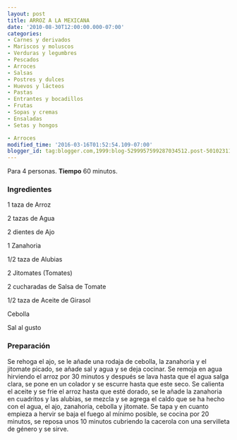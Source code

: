 ```yaml
---
layout: post
title: ARROZ A LA MEXICANA
date: '2010-08-30T12:00:00.000-07:00'
categories:
- Carnes y derivados
- Mariscos y moluscos
- Verduras y legumbres
- Pescados
- Arroces
- Salsas
- Postres y dulces
- Huevos y lácteos
- Pastas
- Entrantes y bocadillos
- Frutas
- Sopas y cremas
- Ensaladas
- Setas y hongos

- Arroces
modified_time: '2016-03-16T01:52:54.109-07:00'
blogger_id: tag:blogger.com,1999:blog-5299957599287034512.post-5010231189755122293
---
```


Para 4 personas.
<b>Tiempo</b> 60 minutos.

<h3>Ingredientes</h3>

1 taza de Arroz

2 tazas de Agua

2 dientes de Ajo

1 Zanahoria

1/2 taza de Alubias

2 Jitomates (Tomates)

2 cucharadas de Salsa de Tomate

1/2 taza de Aceite de Girasol

Cebolla

Sal al gusto

<h3>Preparación</h3>

Se rehoga el ajo, se le añade una rodaja de cebolla, la zanahoria y el jitomate picado, se añade sal y agua y se deja cocinar. Se remoja en agua hirviendo el arroz por 30 minutos y después se lava hasta que el agua salga clara, se pone en un colador y se escurre hasta que este seco. Se calienta el aceite y se frie el arroz hasta que esté dorado, se le añade la zanahoria en cuadritos y las alubias, se mezcla y se agrega el caldo que se ha hecho con el agua, el ajo, zanahoria, cebolla y jitomate. Se tapa y en cuanto empieza a hervir se baja el fuego al mínimo posible, se cocina por 20 minutos, se reposa unos 10 minutos cubriendo la cacerola con una servilleta de género y se sirve.

